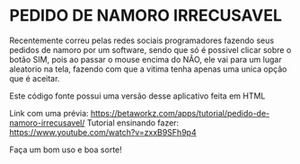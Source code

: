 # PEDIDO DE NAMORO IRRECUSAVEL

Recentemente correu pelas redes sociais programadores fazendo seus pedidos de namoro por um software, sendo que só é possivel clicar sobre o botão SIM, pois ao passar o mouse encima do NÃO, ele vai para um lugar aleatorio na tela, fazendo com que a vitima tenha apenas uma unica opção que é aceitar.

Este código fonte possui uma versão desse aplicativo feita em HTML

Link com uma prévia: https://betaworkz.com/apps/tutorial/pedido-de-namoro-irrecusavel/
Tutorial ensinando fazer: https://www.youtube.com/watch?v=zxxB9SFh9p4

Faça um bom uso e boa sorte!
